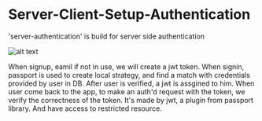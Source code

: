 # Server-Client-Setup-Authentication
'server-authentication' is build for server side authentication

![alt text](https://github.com/QilongMa/Server-Client-Setup-Authentication/blob/master/diagram%20flow.PNG)

When signup, eamil if not in use, we will create a jwt token.
When signin, passport is used to create local strategy, and find a match with credentials provided by user in DB.
After user is verified, a jwt is assgined to him.
When user come back to the app, to make an auth'd request with the token, we verify the correctness of the token.
It's made by jwt, a plugin from passport library. And have access to restricted resource.
